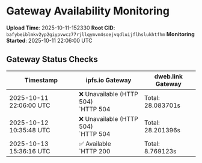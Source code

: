 # Gateway Availability Monitoring

**Upload Time**: 2025-10-11-152330
**Root CID**: `bafybeiblmkv2yp2giypvwcz77rjllqymvm4soejvqdluijflhslukhtfhm`
**Monitoring Started**: 2025-10-11 22:06:00 UTC

## Gateway Status Checks

| Timestamp | ipfs.io Gateway | dweb.link Gateway |
|-----------|-----------------|-------------------|
| 2025-10-11 22:06:00 UTC | ❌ Unavailable (HTTP 504)<br>`HTTP 504 | Total: 28.083701s | DNS: 0.009973s | Connect: 0.016063s | Transfer: 28.083612s | Size: 148 bytes` | ❌ Unavailable (HTTP 504)<br>`HTTP 504 | Total: 28.118414s | DNS: 0.032396s | Connect: 0.038520s | Transfer: 28.118343s | Size: 148 bytes` |
| 2025-10-12 10:35:48 UTC | ❌ Unavailable (HTTP 504)<br>`HTTP 504 | Total: 28.201396s | DNS: 0.110718s | Connect: 0.112375s | Transfer: 28.201315s | Size: 148 bytes` | ❌ Unavailable (HTTP 504)<br>`HTTP 504 | Total: 28.116688s | DNS: 0.024183s | Connect: 0.026612s | Transfer: 28.116610s | Size: 148 bytes` |
| 2025-10-13 15:36:16 UTC | ✅ Available<br>`HTTP 200 | Total: 8.769123s | DNS: 0.197451s | Connect: 0.212909s | Transfer: 8.767546s | Size: 50098 bytes` | ✅ Available<br>`HTTP 200 | Total: 6.014852s | DNS: 0.039244s | Connect: 0.054616s | Transfer: 6.014389s | Size: 50098 bytes` |
